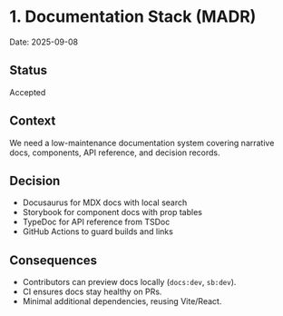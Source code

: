 # 1. Documentation Stack (MADR)

Date: 2025-09-08

## Status
Accepted

## Context
We need a low-maintenance documentation system covering narrative docs, components, API reference, and decision records.

## Decision
- Docusaurus for MDX docs with local search
- Storybook for component docs with prop tables
- TypeDoc for API reference from TSDoc
- GitHub Actions to guard builds and links

## Consequences
- Contributors can preview docs locally (`docs:dev`, `sb:dev`).
- CI ensures docs stay healthy on PRs.
- Minimal additional dependencies, reusing Vite/React.
